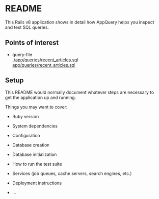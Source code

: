 # README

This Rails v8 application shows in detail how AppQuery helps you inspect and test SQL queries.

## Points of interest

- query-file  
  [./app/queries/recent_articles.sql]()  
  [app/queries/recent_articles.sql]()

## Setup


This README would normally document whatever steps are necessary to get the
application up and running.

Things you may want to cover:

* Ruby version

* System dependencies

* Configuration

* Database creation

* Database initialization

* How to run the test suite

* Services (job queues, cache servers, search engines, etc.)

* Deployment instructions

* ...
